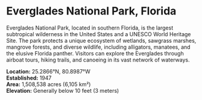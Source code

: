 # Everglades National Park, Florida

Everglades National Park, located in southern Florida, is the largest subtropical wilderness in the United States and a UNESCO World Heritage Site. The park protects a unique ecosystem of wetlands, sawgrass marshes, mangrove forests, and diverse wildlife, including alligators, manatees, and the elusive Florida panther. Visitors can explore the Everglades through airboat tours, hiking trails, and canoeing in its vast network of waterways.

**Location:** 25.2866°N, 80.8987°W  
**Established:** 1947  
**Area:** 1,508,538 acres (6,105 km²)  
**Elevation:** Generally below 10 feet (3 meters)
